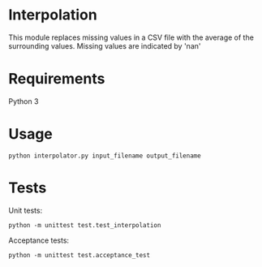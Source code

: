 # Interpolation
This module replaces missing values in a CSV file with the average of the surrounding
values. Missing values are indicated by 'nan'

# Requirements
Python 3 

# Usage
```
python interpolator.py input_filename output_filename
```

# Tests
Unit tests:
```
python -m unittest test.test_interpolation
```

Acceptance tests:
```
python -m unittest test.acceptance_test
```
